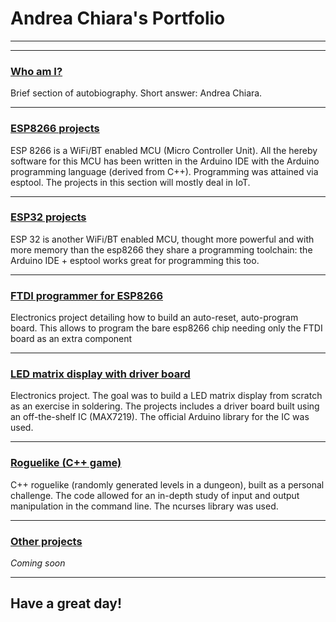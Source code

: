 # Andrea Chiara's Portfolio
____
____

### [Who am I?](/aboutme.html)
Brief section of autobiography. Short answer: Andrea Chiara.

____

### [ESP8266 projects](/esp8266.html)
ESP 8266 is a WiFi/BT enabled MCU (Micro Controller Unit).
All the hereby software for this MCU has been written in the Arduino IDE
with the Arduino programming language (derived from C++).
Programming was attained via esptool.
The projects in this section will mostly deal in IoT.

____

### [ESP32 projects](/esp32.html)
ESP 32 is another WiFi/BT enabled MCU, thought more powerful and with more 
memory than the esp8266 they share a programming toolchain: the Arduino IDE + esptool works great for programming this too.

____

### [FTDI programmer for ESP8266](/FTDItoFlash.html)
Electronics project detailing how to build an auto-reset, auto-program board.
This allows to program the bare esp8266 chip needing only the FTDI board as an extra component

____

### [LED matrix display with driver board](/ledmatrix.html)
Electronics project. The goal was to build a LED matrix display from scratch as an exercise in soldering.
The projects includes a driver board built using an off-the-shelf IC (MAX7219).
The official Arduino library for the IC was used.

____

### [Roguelike (C++ game)](https://github.com/cussoandre/roguelike)
C++ roguelike (randomly generated levels in a dungeon), built as a personal challenge.
The code allowed for an in-depth study of input and output manipulation in the command line.
The ncurses library was used.

____

### [Other projects](#)
*Coming soon*

____

## Have a great day!
